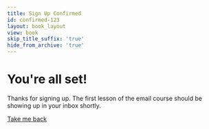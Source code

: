 ```yaml
---
title: Sign Up Confirmed
id: confirmed-123
layout: book_layout
view: book
skip_title_suffix: 'true'
hide_from_archive: 'true'
---
```


# You're all set!

Thanks for signing up. The first lesson of the email course should be showing up in your inbox shortly.

<a href="/mastering-modern-payments">Take me back</a>

<div style="padding-bottom: 2em"></div>

